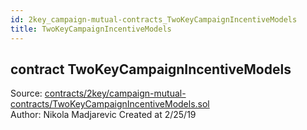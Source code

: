 ```yaml
---
id: 2key_campaign-mutual-contracts_TwoKeyCampaignIncentiveModels
title: TwoKeyCampaignIncentiveModels
---
```


<div class="contract-doc"><div class="contract"><h2 class="contract-header"><span class="contract-kind">contract</span> TwoKeyCampaignIncentiveModels</h2><div class="source">Source: <a href="https://github.com/2keynet/web3-alpha/blob/v0.0.3/contracts/2key/campaign-mutual-contracts/TwoKeyCampaignIncentiveModels.sol" target="_blank">contracts/2key/campaign-mutual-contracts/TwoKeyCampaignIncentiveModels.sol</a></div><div class="author">Author: Nikola Madjarevic Created at 2/25/19</div></div></div>
